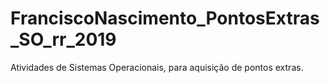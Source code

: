 # FranciscoNascimento_PontosExtras_SO_rr_2019
Atividades de Sistemas Operacionais, para aquisição de pontos extras.
